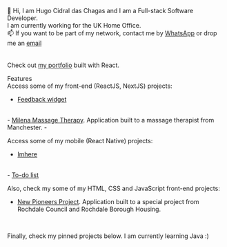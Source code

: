👋 Hi, I am Hugo Cidral das Chagas and I am a Full-stack Software Developer.
</br>
I am currently working for the UK Home Office.
</br>
📫 If you want to be part of my network, contact me by <a href='https://wa.me/447450599950'>WhatsApp</a> or drop me an <a href='mailto:hugochagasuk@gmail.com'>email</a>
</br>
</br>
</br>
Check out <a href='https://www.hugochagas.co.uk/'>my portfolio</a> built with React.
</br>

Features
</br>
Access some of my front-end (ReactJS, NextJS) projects:
-  <a href="https://feedback-widget-wine.vercel.app/" target='_blank'>Feedback widget</a>
</br>
- <a href='https://milenamassagetherapy.co.uk/' target='_blank'>Milena Massage Therapy</a>. Application built to a massage therapist from Manchester.
- </br>

Access some of my mobile (React Native) projects:
-  <a href="https://github.com/h-chagas/imhere" target='_blank'>Imhere</a>
</br>
-  <a href="https://github.com/h-chagas/to-do-list-react-ignite-challenge-01" target='_blank'>To-do list</a>
</br>

Also, check my some of my HTML, CSS and JavaScript front-end projects:
</br>
- <a href='https://www.newpioneersproject.co.uk/' target='_blank'>New Pioneers Project</a>. Application built to a special project from Rochdale Council and Rochdale Borough Housing.
</br>

Finally, check my pinned projects below. I am currently learning Java :)

<!---
h-chagas/h-chagas is a ✨ special ✨ repository because its `README.md` (this file) appears on your GitHub profile.
You can click the Preview link to take a look at your changes.
--->
